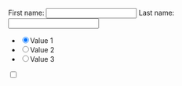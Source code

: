 <form name="test">
  First name: <input type="text" name="firstname">
  Last name: <input type="text" name="lastname">
  
  - <input type="radio" name="option" value="value1" checked="checked">Value 1
  - <input type="radio" name="option" value="value2">Value 2
  - <input type="radio" name="option" value="value3">Value 3
  
  <input type="checkbox" name="status" value="done">
</form>
